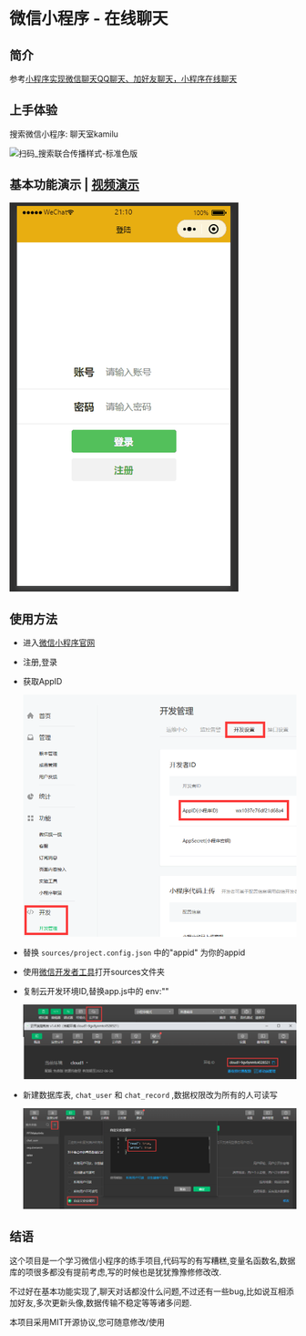 # 微信小程序 - 在线聊天

## 简介

参考[小程序实现微信聊天QQ聊天、加好友聊天，小程序在线聊天](https://www.bilibili.com/video/BV1Gf4y1M7sh?p=3&spm_id_from=pageDriver)

## 上手体验

搜索微信小程序: 聊天室kamilu

![扫码_搜索联合传播样式-标准色版](https://raw.githubusercontent.com/learner-lu/picbed/master/%E6%89%AB%E7%A0%81_%E6%90%9C%E7%B4%A2%E8%81%94%E5%90%88%E4%BC%A0%E6%92%AD%E6%A0%B7%E5%BC%8F-%E6%A0%87%E5%87%86%E8%89%B2%E7%89%88.png)

## 基本功能演示  |  [视频演示](https://www.bilibili.com/video/BV1CW4y1C7uf)

![function](https://raw.githubusercontent.com/learner-lu/picbed/master/function.gif)

## 使用方法

- 进入[微信小程序官网](https://mp.weixin.qq.com/cgi-bin/wx)
- 注册,登录
- 获取AppID

  ![20220525231716](https://raw.githubusercontent.com/learner-lu/picbed/master/20220525231716.png)

- 替换 `sources/project.config.json` 中的"appid" 为你的appid

- 使用[微信开发者工具](http://www.ionic.wang/weixin/devtools/download.html)打开sources文件夹

- 复制云开发环境ID,替换app.js中的 env:""

  ![20220530231731](https://raw.githubusercontent.com/learner-lu/picbed/master/20220530231731.png)

- 新建数据库表, `chat_user` 和 `chat_record` ,数据权限改为所有的人可读写

  ![20220530232831](https://raw.githubusercontent.com/learner-lu/picbed/master/20220530232831.png)

## 结语

这个项目是一个学习微信小程序的练手项目,代码写的有写糟糕,变量名函数名,数据库的项很多都没有提前考虑,写的时候也是犹犹豫豫修修改改.

不过好在基本功能实现了,聊天对话都没什么问题,不过还有一些bug,比如说互相添加好友,多次更新头像,数据传输不稳定等等诸多问题.

本项目采用MIT开源协议,您可随意修改/使用
